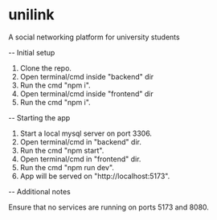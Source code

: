 # unilink
A social networking platform for university students

-- Initial setup
1. Clone the repo.
2. Open terminal/cmd inside "backend" dir
3. Run the cmd "npm i".
4. Open terminal/cmd inside "frontend" dir
5. Run the cmd "npm i".

-- Starting the app
1. Start a local mysql server on port 3306.
2. Open terminal/cmd in "backend" dir.
3. Run the cmd "npm start".
4. Open terminal/cmd in "frontend" dir.
5. Run the cmd "npm run dev".
6. App will be served on "http://localhost:5173".

-- Additional notes

Ensure that no services are running on ports 5173 and 8080.